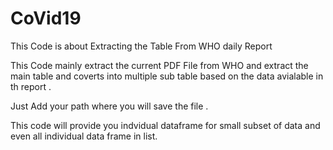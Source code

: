 # CoVid19
This Code is about Extracting the Table From WHO daily Report

This Code mainly extract the current PDF File from WHO and extract the main table and coverts into multiple sub table based on the data avialable in th report .

Just Add your path where you will save the file . 

This code will provide you indvidual dataframe for small subset of data and even all individual data frame in list. 
